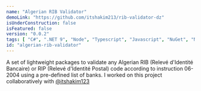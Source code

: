 ```yaml
---
name: "Algerian RIB Validator"
demoLink: "https://github.com/itshakim213/rib-validator-dz"
isUnderConstruction: false
isFeatured: false
version: "0.0.2"
tags: [ "C#", ".NET 9", "Node", "Typescript", "Javascript", "NuGet", "Npm" ]
id: "algerian-rib-validator"
---
```


A set of lightweight packages to validate any Algerian RIB (Relevé d'Identité Bancaire) or RIP (Relevé d'Identité
Postal) code according to instruction 06-2004 using a pre-defined list of banks. I worked on this project
collaboratively with <a href="https://github.com/itshakim213" target="_blank" class="hover:font-extrabold transition-all duration-150">
@itshakim123<a/> 